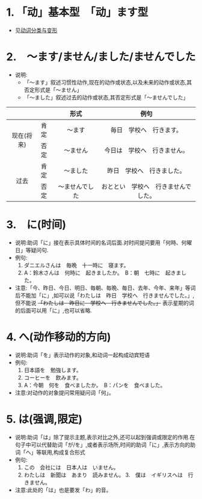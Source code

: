# 1. 「动」基本型　「动」ます型
  - 见[动词分类与变形](./动词分类与变形.md)

# 2.　～ます/ません/ました/ませんでした
  - 说明:
     - 「～ます」叙述习惯性动作,现在的动作或状态,以及未来的动作或状态,其否定形式是「～ません」
     - 「～ました」叙述过去的动作或状态,其否定形式是「～ませんでした」
  <table>
     <thead>
     <tr>
     	<th align="center" colspan="2"></th>
     	<th align="center">形式</th>
     	<th align="center">例句</th>
     </tr>
     </thead>
     <tbody>
     <tr>
     	<td align="center" rowspan="2">现在(将来)</td>
     	<td>肯定</td>
     	<td align="center">～ます</td>
     	<td align="center">毎日　学校へ　行きます。</td>
     </tr>
     <tr>
     	<td>否定</td>
     	<td align="center">～ません</td>
     	<td align="center">今日は　学校へ　行きません。</td>
     </tr>
     <tr>
     	<td align="center" rowspan="2">过去</td>
     	<td>肯定</td>
     	<td align="center">～ました</td>
     	<td align="center">昨日　学校へ　行きました。</td>
     </tr>
     <tr>
     	<td>否定</td>
     	<td align="center">～ませんでした</td>
     	<td align="center">おととい　学校へ　行きませんでした。</td>
     </tr>
     </tbody>
     </table>

# 3.　に(时间)
  - 说明:助词「に」接在表示具体时间的名词后面.对时间提问要用「何時、何曜日」等疑问句.
  - 例句:
     1. ダニエルさんは　毎晩　十一時に　寝ます。
     2. A：鈴木さんは　何時に　起きましたか。　B：朝　七時に　起きました。
  - 注意:「今、昨日、今日、明日、毎朝、毎晩、毎日、去年、今年、来年」等词后不能加「に」,如可以说「わたしは　昨日　学校へ　行きませんでした。」,但不能说 ~~「わたしは　昨日に　学校へ　行きませんでした。」~~ 表示星期的词的后面可以用「に」,也可以省略.

# 4. へ(动作移动的方向)
  - 说明:助词「を」表示动作的对象,和动词一起构成动宾短语
  - 例句:
     1. 日本語を　勉強します。
     2. コーヒーを　飲みます。
     3. A：今朝　何を　食べましたか。　B：パンを　食べました。
  - 注意:对动作的对象提问常用疑问词「何」。
 
# 5. は(强调,限定)
  - 说明:助词「は」除了提示主题,表示对比之外,还可以起到强调或限定的作用.在句子中可以代替助词「が/を」,或者表示场所,时间的助词「に」,表示方向的助词「へ」等联用,构成复合形式
  - 例句:
     1. この　会社には　日本人は　いません。
     2. わたしは　新聞は　あまり　読みません。
     3.　僕は　イギリスへは　行きません。
  - 注意:此处的「は」也是要发「わ」的音。
